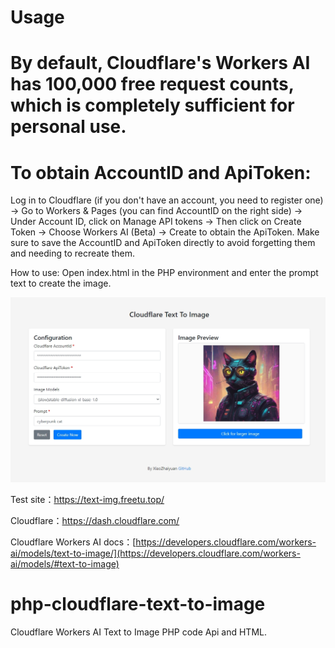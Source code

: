 # Usage
# By default, Cloudflare's Workers AI has 100,000 free request counts, which is completely sufficient for personal use.
# To obtain AccountID and ApiToken:
Log in to Cloudflare (if you don't have an account, you need to register one) -> Go to Workers & Pages (you can find AccountID on the right side) -> Under Account ID, click on Manage API tokens -> Then click on Create Token -> Choose Workers AI (Beta) -> Create to obtain the ApiToken. Make sure to save the AccountID and ApiToken directly to avoid forgetting them and needing to recreate them.

How to use: Open index.html in the PHP environment and enter the prompt text to create the image.

![120240307162110](/images/120240307162110.png)

Test site：https://text-img.freetu.top/

Cloudflare：https://dash.cloudflare.com/

Cloudflare Workers AI docs：[https://developers.cloudflare.com/workers-ai/models/text-to-image/](https://developers.cloudflare.com/workers-ai/models/#text-to-image)

# php-cloudflare-text-to-image
Cloudflare Workers AI Text to Image PHP code Api and HTML.
